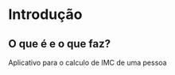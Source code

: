 <h1>Introdução</h1>
<h2>O que é e o que faz?</h2>
<p>Aplicativo para o calculo de IMC de uma pessoa</p>
